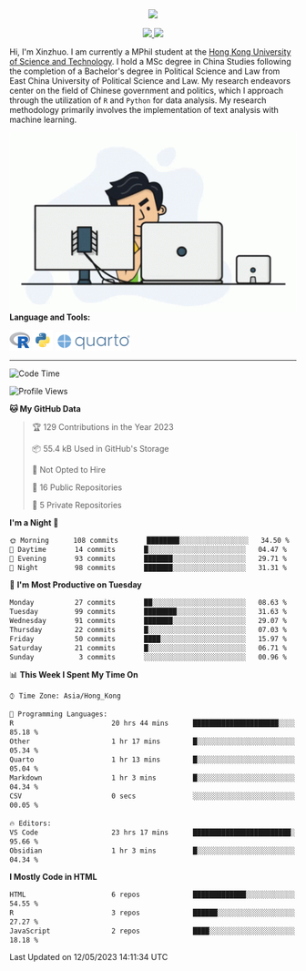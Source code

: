 <div align='center'>
<img src='https://readme-typing-svg.herokuapp.com?font=ubuntu&color=4d3900&center=true&lines=HKUST+Mphil+in+SOSC;Focus+on+China;Code+for+PoliSci'/>
</div>

<p align='center'>
 <a href='https://www.linkedin.com/in/xinzhuo-huang-5161011ba/' target='_blank'>
        <img src='https://img.shields.io/badge/linkedin%20-%230077B5.svg?&style=for-the-badge&logo=linkedin&logoColor=white'/>
    </a>
 <a href='https://twitter.com/HsinchoH' target='_blank'>
        <img src='https://img.shields.io/badge/Twitter-1DA1F2?style=for-the-badge&logo=twitter&logoColor=white'/>
    </a>
    </p>
    
Hi, I'm Xinzhuo. I am currently a MPhil student at the [Hong Kong University of Science and Technology](https://sosc.hkust.edu.hk/node/613). I hold a MSc degree in China Studies following the completion of a Bachelor's degree in Political Science and Law from East China University of Political Science and Law. My research endeavors center on the field of Chinese government and politics, which I approach through the utilization of `R` and `Python` for data analysis. My research methodology primarily involves the implementation of text analysis with machine learning.




<img align='right' src="https://github.com/xinzhuohkust/xinzhuohkust/blob/main/programmer.gif" width="590">



**Language and Tools:**  

<code><img height="36" src="https://raw.githubusercontent.com/github/explore/80688e429a7d4ef2fca1e82350fe8e3517d3494d/topics/r/r.png"></code>
<code><img height="36" src="https://raw.githubusercontent.com/github/explore/80688e429a7d4ef2fca1e82350fe8e3517d3494d/topics/python/python.png"></code>
<code><img height="32" src="https://github.com/quarto-dev/quarto-r/blob/main/man/figures/quarto.png"></code>

---
<!--START_SECTION:waka-->
![Code Time](http://img.shields.io/badge/Code%20Time-472%20hrs%2039%20mins-blue)

![Profile Views](http://img.shields.io/badge/Profile%20Views-91-blue)

**🐱 My GitHub Data** 

> 🏆 129 Contributions in the Year 2023
 > 
> 📦 55.4 kB Used in GitHub's Storage 
 > 
> 🚫 Not Opted to Hire
 > 
> 📜 16 Public Repositories 
 > 
> 🔑 5 Private Repositories  
 > 
**I'm a Night 🦉** 

```text
🌞 Morning      108 commits       ████████░░░░░░░░░░░░░░░░░   34.50 % 
🌆 Daytime       14 commits       █░░░░░░░░░░░░░░░░░░░░░░░░   04.47 % 
🌃 Evening       93 commits       ███████░░░░░░░░░░░░░░░░░░   29.71 % 
🌙 Night         98 commits       ███████░░░░░░░░░░░░░░░░░░   31.31 % 

```
📅 **I'm Most Productive on Tuesday** 

```text
Monday          27 commits       ██░░░░░░░░░░░░░░░░░░░░░░░   08.63 % 
Tuesday         99 commits       ████████░░░░░░░░░░░░░░░░░   31.63 % 
Wednesday       91 commits       ███████░░░░░░░░░░░░░░░░░░   29.07 % 
Thursday        22 commits       █░░░░░░░░░░░░░░░░░░░░░░░░   07.03 % 
Friday          50 commits       ████░░░░░░░░░░░░░░░░░░░░░   15.97 % 
Saturday        21 commits       █░░░░░░░░░░░░░░░░░░░░░░░░   06.71 % 
Sunday           3 commits       ░░░░░░░░░░░░░░░░░░░░░░░░░   00.96 % 

```


📊 **This Week I Spent My Time On** 

```text
⌚︎ Time Zone: Asia/Hong_Kong

💬 Programming Languages: 
R                        20 hrs 44 mins      █████████████████████░░░░   85.18 % 
Other                    1 hr 17 mins        █░░░░░░░░░░░░░░░░░░░░░░░░   05.34 % 
Quarto                   1 hr 13 mins        █░░░░░░░░░░░░░░░░░░░░░░░░   05.04 % 
Markdown                 1 hr 3 mins         █░░░░░░░░░░░░░░░░░░░░░░░░   04.34 % 
CSV                      0 secs              ░░░░░░░░░░░░░░░░░░░░░░░░░   00.05 % 

🔥 Editors: 
VS Code                  23 hrs 17 mins      ████████████████████████░   95.66 % 
Obsidian                 1 hr 3 mins         █░░░░░░░░░░░░░░░░░░░░░░░░   04.34 % 

```

**I Mostly Code in HTML** 

```text
HTML                     6 repos             █████████████░░░░░░░░░░░░   54.55 % 
R                        3 repos             ██████░░░░░░░░░░░░░░░░░░░   27.27 % 
JavaScript               2 repos             ████░░░░░░░░░░░░░░░░░░░░░   18.18 % 

```



 Last Updated on 12/05/2023 14:11:34 UTC
<!--END_SECTION:waka-->
    
    
    
    
    
    
    
    
